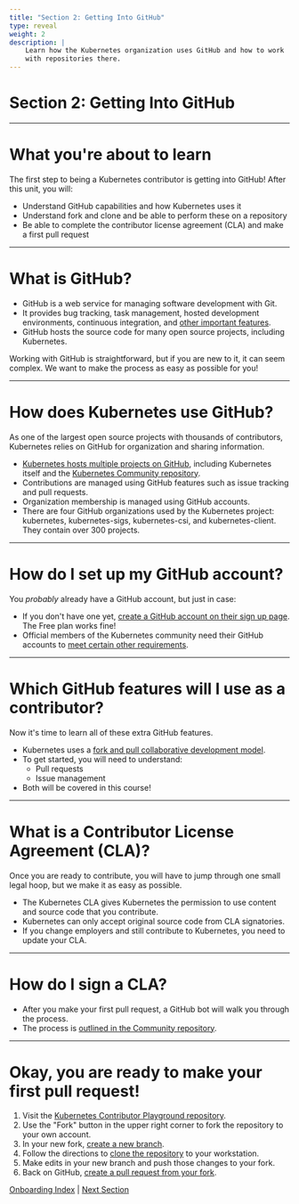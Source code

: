 ```yaml
---
title: "Section 2: Getting Into GitHub"
type: reveal
weight: 2
description: |
    Learn how the Kubernetes organization uses GitHub and how to work
    with repositories there.
---
```


# Section 2: Getting Into GitHub

---

# What you're about to learn

The first step to being a Kubernetes contributor is getting into GitHub! After this unit, you will:

* Understand GitHub capabilities and how Kubernetes uses it
* Understand fork and clone and be able to perform these on a repository
* Be able to complete the contributor license agreement (CLA) and make a first pull request

---

# What is GitHub?

* GitHub is a web service for managing software development with Git.
* It provides bug tracking, task management, hosted development environments, continuous integration, and [other important features](https://github.com/about).
* GitHub hosts the source code for many open source projects, including Kubernetes.

Working with GitHub is straightforward, but if you are new to it, it can seem complex. We want to make the process as easy as possible for you!

---

# How does Kubernetes use GitHub?

As one of the largest open source projects with thousands of contributors, Kubernetes relies on GitHub for organization and sharing information.

* [Kubernetes hosts multiple projects on GitHub](https://github.com/kubernetes/), including Kubernetes itself and the [Kubernetes Community repository](https://github.com/kubernetes/community).
* Contributions are managed using GitHub features such as issue tracking and pull requests.
* Organization membership is managed using GitHub accounts.
* There are four GitHub organizations used by the Kubernetes project: kubernetes, kubernetes-sigs, kubernetes-csi, and kubernetes-client. They contain over 300 projects.

---

# How do I set up my GitHub account?

You _probably_ already have a GitHub account, but just in case:

* If you don't have one yet, [create a GitHub account on their sign up page](https://github.com/signup). The Free plan works fine!
* Official members of the Kubernetes community need their GitHub accounts to [meet certain other requirements](https://github.com/kubernetes/community/blob/master/community-membership.md).

---

# Which GitHub features will I use as a contributor?

Now it's time to learn all of these extra GitHub features.

* Kubernetes uses a [fork and pull collaborative development model](https://docs.github.com/en/pull-requests/collaborating-with-pull-requests/getting-started/about-collaborative-development-models).
* To get started, you will need to understand:
    * Pull requests
    * Issue management
* Both will be covered in this course!

---

# What is a Contributor License Agreement (CLA)?

Once you are ready to contribute, you will have to jump through one small legal hoop, but we make it as easy as possible.

* The Kubernetes CLA gives Kubernetes the permission to use content and source code that you contribute.
* Kubernetes can only accept original source code from CLA signatories.
* If you change employers and still contribute to Kubernetes, you need to update your CLA.

---

# How do I sign a CLA?

* After you make your first pull request, a GitHub bot will walk you through the process.
* The process is [outlined in the Community repository](https://github.com/kubernetes/community/blob/master/CLA.md).

---

# Okay, you are ready to make your first pull request!

1. Visit the [Kubernetes Contributor Playground repository](https://github.com/kubernetes-sigs/contributor-playground).
2. Use the "Fork" button in the upper right corner to fork the repository to your own account.
3. In your new fork, [create a new branch](https://docs.github.com/en/pull-requests/collaborating-with-pull-requests/proposing-changes-to-your-work-with-pull-requests/creating-and-deleting-branches-within-your-repository).
4. Follow the directions to [clone the repository](https://docs.github.com/en/repositories/creating-and-managing-repositories/cloning-a-repository) to your workstation.
5. Make edits in your new branch and push those changes to your fork.
6. Back on GitHub, [create a pull request from your fork](https://docs.github.com/en/pull-requests/collaborating-with-pull-requests/proposing-changes-to-your-work-with-pull-requests/creating-a-pull-request-from-a-fork).

<div class="bottom-nav">
    <a href="/onboarding">Onboarding Index</a> | <a href="../03-pull-requests/">Next Section</a>
</div>
